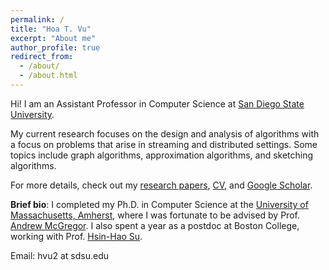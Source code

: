 ```yaml
---
permalink: /
title: "Hoa T. Vu"
excerpt: "About me"
author_profile: true
redirect_from: 
  - /about/
  - /about.html
---
```


Hi! I am an Assistant Professor in Computer Science at [San Diego State University](https://www.sdsu.edu/). 

My current research focuses on the design and analysis of algorithms with a focus on problems that arise in streaming and distributed settings. Some topics include graph algorithms, approximation algorithms, and sketching algorithms. 

For more details, check out my [research papers](papers.html), [CV](CV.pdf), and [Google Scholar](https://scholar.google.com/citations?user=C3qZIn8AAAAJ&hl=en). 

**Brief bio**: I completed my Ph.D. in Computer Science at the [University of Massachusetts, Amherst](https://www.umass.edu/), where I was fortunate to be advised by Prof. [Andrew McGregor](https://people.cs.umass.edu/~mcgregor/).  I also spent a year as a postdoc at Boston College, working with Prof. [Hsin-Hao Su](https://sites.google.com/site/distributedhsinhao/). 

Email: hvu2  at  sdsu.edu     
